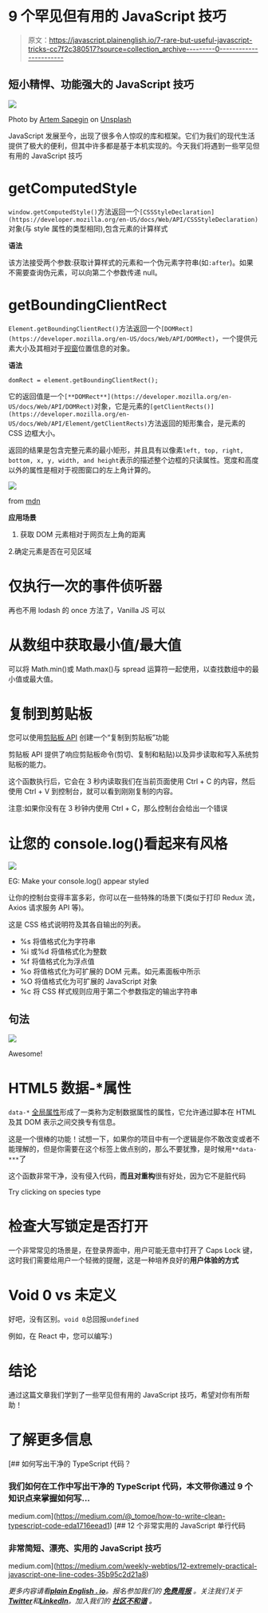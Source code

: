 # 9 个罕见但有用的 JavaScript 技巧

> 原文：<https://javascript.plainenglish.io/7-rare-but-useful-javascript-tricks-cc7f2c380517?source=collection_archive---------0----------------------->

## 短小精悍、功能强大的 JavaScript 技巧

![](img/6c67f13c738221edb346537538affcf7.png)

Photo by [Artem Sapegin](https://unsplash.com/@sapegin?utm_source=medium&utm_medium=referral) on [Unsplash](https://unsplash.com?utm_source=medium&utm_medium=referral)

JavaScript 发展至今，出现了很多令人惊叹的库和框架。它们为我们的现代生活提供了极大的便利，但其中许多都是基于本机实现的。今天我们将遇到一些罕见但有用的 JavaScript 技巧

# getComputedStyle

`window.getComputedStyle()`方法返回一个`[CSSStyleDeclaration](https://developer.mozilla.org/en-US/docs/Web/API/CSSStyleDeclaration)`对象(与 style 属性的类型相同),包含元素的计算样式

**语法**

该方法接受两个参数:获取计算样式的元素和一个伪元素字符串(如`:after`)。如果不需要查询伪元素，可以向第二个参数传递 null。

# getBoundingClientRect

`Element.getBoundingClientRect()`方法返回一个`[DOMRect](https://developer.mozilla.org/en-US/docs/Web/API/DOMRect)`，一个提供元素大小及其相对于[视窗](https://developer.mozilla.org/en-US/docs/Glossary/Viewport)位置信息的对象。

**语法**

```
domRect = element.getBoundingClientRect();
```

它的返回值是一个`[**DOMRect**](https://developer.mozilla.org/en-US/docs/Web/API/DOMRect)`对象，它是元素的`[getClientRects()](https://developer.mozilla.org/en-US/docs/Web/API/Element/getClientRects)`方法返回的矩形集合，是元素的 CSS 边框大小。

返回的结果是包含完整元素的最小矩形，并且具有以像素`left, top, right, bottom, x, y, width, and height`表示的描述整个边框的只读属性。宽度和高度以外的属性是相对于视图窗口的左上角计算的。

![](img/bb8ec4f01b22d5d30120290e5a9029a7.png)

from [mdn](https://developer.mozilla.org/en-US/docs/Web/API/Element/getBoundingClientRect)

**应用场景**

1.  获取 DOM 元素相对于网页左上角的距离

2.确定元素是否在可见区域

# 仅执行一次的事件侦听器

再也不用 lodash 的 once 方法了，Vanilla JS 可以

# 从数组中获取最小值/最大值

可以将 Math.min()或 Math.max()与 spread 运算符一起使用，以查找数组中的最小值或最大值。

# 复制到剪贴板

您可以使用[剪贴板 API](https://developer.mozilla.org/en-US/docs/Web/API/Clipboard_API) 创建一个“复制到剪贴板”功能

剪贴板 API 提供了响应剪贴板命令(剪切、复制和粘贴)以及异步读取和写入系统剪贴板的能力。

这个函数执行后，它会在 3 秒内读取我们在当前页面使用 Ctrl + C 的内容，然后使用 Ctrl + V 到控制台，就可以看到刚刚复制的内容。

注意:如果你没有在 3 秒钟内使用 Ctrl + C，那么控制台会给出一个错误

# 让您的 console.log()看起来有风格

![](img/dc9f8f34fad63127f978501101999cd4.png)

EG: Make your console.log() appear styled

让你的控制台变得丰富多彩，你可以在一些特殊的场景下(类似于打印 Redux 流，Axios 请求服务 API 等)。

这是 CSS 格式说明符及其各自输出的列表。

*   %s 将值格式化为字符串
*   %i 或%d 将值格式化为整数
*   %f 将值格式化为浮点值
*   %o 将值格式化为可扩展的 DOM 元素。如元素面板中所示
*   %O 将值格式化为可扩展的 JavaScript 对象
*   %c 将 CSS 样式规则应用于第二个参数指定的输出字符串

## 句法

![](img/8507408f903892383daf194b4c0b88d1.png)

Awesome!

# HTML5 数据-*属性

`data-*` [全局属性](https://developer.mozilla.org/en-US/docs/Web/HTML/Global_attributes)形成了一类称为定制数据属性的属性，它允许通过脚本在 HTML 及其 DOM 表示之间交换专有信息。

这是一个很棒的功能！试想一下，如果你的项目中有一个逻辑是你不敢改变或者不能理解的，但是你需要在这个标签上做点别的，那么不要犹豫，是时候用`**data-***`了

这个函数非常干净，没有侵入代码，**而且对重构**很有好处，因为它不是脏代码

Try clicking on species type

# 检查大写锁定是否打开

一个非常常见的场景是，在登录界面中，用户可能无意中打开了 Caps Lock 键，这时我们需要给用户一个轻微的提醒，这是一种培养良好的**用户体验的方式**

# Void 0 vs 未定义

好吧，没有区别。`void 0`总回报`undefined`

例如，在 React 中，您可以编写:)

# 结论

通过这篇文章我们学到了一些罕见但有用的 JavaScript 技巧，希望对你有所帮助！

# 了解更多信息

[](https://medium.com/@_tomoe/how-to-write-clean-typescript-code-eda1716eead1) [## 如何写出干净的 TypeScript 代码？

### 我们如何在工作中写出干净的 TypeScript 代码，本文带你通过 9 个知识点来掌握如何写…

medium.com](https://medium.com/@_tomoe/how-to-write-clean-typescript-code-eda1716eead1) [](https://medium.com/weekly-webtips/12-extremely-practical-javascript-one-line-codes-35b95c2d21a8) [## 12 个非常实用的 JavaScript 单行代码

### 非常简短、漂亮、实用的 JavaScript 技巧

medium.com](https://medium.com/weekly-webtips/12-extremely-practical-javascript-one-line-codes-35b95c2d21a8) 

*更多内容请看*[***plain English . io***](https://plainenglish.io/)*。报名参加我们的* [***免费周报***](http://newsletter.plainenglish.io/) *。关注我们关于*[***Twitter***](https://twitter.com/inPlainEngHQ)*和*[***LinkedIn***](https://www.linkedin.com/company/inplainenglish/)*。加入我们的* [***社区不和谐***](https://discord.gg/GtDtUAvyhW) *。*